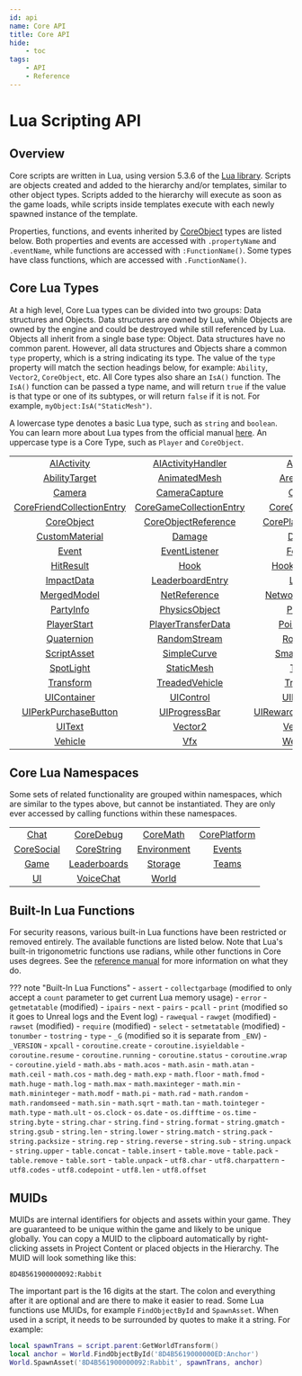 ```yaml
---
id: api
name: Core API
title: Core API
hide:
    - toc
tags:
    - API
    - Reference
---
```


<style>
  .md-nav--primary .md-nav__link[for=__toc] ~ .md-nav {
    display: none;
  }
</style>

# Lua Scripting API

## Overview

Core scripts are written in Lua, using version 5.3.6 of the [Lua library](https://www.lua.org/manual/5.3/). Scripts are objects created and added to the hierarchy and/or templates, similar to other object types. Scripts added to the hierarchy will execute as soon as the game loads, while scripts inside templates execute with each newly spawned instance of the template.

Properties, functions, and events inherited by [CoreObject](coreobject.md) types are listed below. Both properties and events are accessed with `.propertyName` and `.eventName`, while functions are accessed with `:FunctionName()`. Some types have class functions, which are accessed with `.FunctionName()`.

## Core Lua Types

At a high level, Core Lua types can be divided into two groups: Data structures and Objects. Data structures are owned by Lua, while Objects are owned by the engine and could be destroyed while still referenced by Lua. Objects all inherit from a single base type: Object. Data structures have no common parent. However, all data structures and Objects share a common `type` property, which is a string indicating its type. The value of the `type` property will match the section headings below, for example: `Ability`, `Vector2`, `CoreObject`, etc. All Core types also share an `IsA()` function. The `IsA()` function can be passed a type name, and will return `true` if the value is that type or one of its subtypes, or will return `false` if it is not. For example, `myObject:IsA("StaticMesh")`.

A lowercase type denotes a basic Lua type, such as `string` and `boolean`. You can learn more about Lua types from the official manual [here](https://www.lua.org/manual/5.3/manual.html#2.1 "Lua Manual"). An uppercase type is a Core Type, such as `Player` and `CoreObject`.

|   |   |   |   |
|:-:|:-:|:-:|:-:|
| [AIActivity](../api/aiactivity.md) | [AIActivityHandler](../api/aiactivityhandler.md) | [Ability](../api/ability.md) | [AbilityPhaseSettings](../api/abilityphasesettings.md) |
| [AbilityTarget](../api/abilitytarget.md) | [AnimatedMesh](../api/animatedmesh.md) | [AreaLight](../api/arealight.md) | [Audio](../api/audio.md) |
| [Camera](../api/camera.md) | [CameraCapture](../api/cameracapture.md) | [Color](../api/color.md) | [CoreFriendCollection](../api/corefriendcollection.md) |
| [CoreFriendCollectionEntry](../api/corefriendcollectionentry.md) | [CoreGameCollectionEntry](../api/coregamecollectionentry.md) | [CoreGameInfo](../api/coregameinfo.md) | [CoreMesh](../api/coremesh.md) |
| [CoreObject](../api/coreobject.md) | [CoreObjectReference](../api/coreobjectreference.md) | [CorePlayerProfile](../api/coreplayerprofile.md) | [CurveKey](../api/curvekey.md) |
| [CustomMaterial](../api/custommaterial.md) | [Damage](../api/damage.md) | [Decal](../api/decal.md) | [Equipment](../api/equipment.md) |
| [Event](../api/event.md) | [EventListener](../api/eventlistener.md) | [Folder](../api/folder.md) | [FourWheeledVehicle](../api/fourwheeledvehicle.md) |
| [HitResult](../api/hitresult.md) | [Hook](../api/hook.md) | [HookListener](../api/hooklistener.md) | [IKAnchor](../api/ikanchor.md) |
| [ImpactData](../api/impactdata.md) | [LeaderboardEntry](../api/leaderboardentry.md) | [Light](../api/light.md) | [MaterialSlot](../api/materialslot.md) |
| [MergedModel](../api/mergedmodel.md) | [NetReference](../api/netreference.md) | [NetworkContext](../api/networkcontext.md) | [Object](../api/object.md) |
| [PartyInfo](../api/partyinfo.md) | [PhysicsObject](../api/physicsobject.md) | [Player](../api/player.md) | [PlayerSettings](../api/playersettings.md) |
| [PlayerStart](../api/playerstart.md) | [PlayerTransferData](../api/playertransferdata.md) | [PointLight](../api/pointlight.md) | [Projectile](../api/projectile.md) |
| [Quaternion](../api/quaternion.md) | [RandomStream](../api/randomstream.md) | [Rotation](../api/rotation.md) | [Script](../api/script.md) |
| [ScriptAsset](../api/scriptasset.md) | [SimpleCurve](../api/simplecurve.md) | [SmartAudio](../api/smartaudio.md) | [SmartObject](../api/smartobject.md) |
| [SpotLight](../api/spotlight.md) | [StaticMesh](../api/staticmesh.md) | [Task](../api/task.md) | [Terrain](../api/terrain.md) |
| [Transform](../api/transform.md) | [TreadedVehicle](../api/treadedvehicle.md) | [Trigger](../api/trigger.md) | [UIButton](../api/uibutton.md) |
| [UIContainer](../api/uicontainer.md) | [UIControl](../api/uicontrol.md) | [UIImage](../api/uiimage.md) | [UIPanel](../api/uipanel.md) |
| [UIPerkPurchaseButton](../api/uiperkpurchasebutton.md) | [UIProgressBar](../api/uiprogressbar.md) | [UIRewardPointsMeter](../api/uirewardpointsmeter.md) | [UIScrollPanel](../api/uiscrollpanel.md) |
| [UIText](../api/uitext.md) | [Vector2](../api/vector2.md) | [Vector3](../api/vector3.md) | [Vector4](../api/vector4.md) |
| [Vehicle](../api/vehicle.md) | [Vfx](../api/vfx.md) | [Weapon](../api/weapon.md) | [WorldText](../api/worldtext.md) |

## Core Lua Namespaces

Some sets of related functionality are grouped within namespaces, which are similar to the types above, but cannot be instantiated. They are only ever accessed by calling functions within these namespaces.

|   |   |   |   |
|:-:|:-:|:-:|:-:|
| [Chat](../api/chat.md) | [CoreDebug](../api/coredebug.md) | [CoreMath](../api/coremath.md) | [CorePlatform](../api/coreplatform.md) |
| [CoreSocial](../api/coresocial.md) | [CoreString](../api/corestring.md) | [Environment](../api/environment.md) | [Events](../api/events.md) |
| [Game](../api/game.md) | [Leaderboards](../api/leaderboards.md) | [Storage](../api/storage.md) | [Teams](../api/teams.md) |
| [UI](../api/ui.md) | [VoiceChat](../api/voicechat.md) | [World](../api/world.md) | |

## Built-In Lua Functions

For security reasons, various built-in Lua functions have been restricted or removed entirely. The available functions are listed below. Note that Lua's built-in trigonometric functions use radians, while other functions in Core uses degrees. See the [reference manual](https://www.lua.org/manual/5.3/manual.html#6) for more information on what they do.

??? note "Built-In Lua Functions"
    - `assert`
    - `collectgarbage` (modified to only accept a `count` parameter to get current Lua memory usage)
    - `error`
    - `getmetatable` (modified)
    - `ipairs`
    - `next`
    - `pairs`
    - `pcall`
    - `print` (modified so it goes to Unreal logs and the Event log)
    - `rawequal`
    - `rawget` (modified)
    - `rawset` (modified)
    - `require` (modified)
    - `select`
    - `setmetatable` (modified)
    - `tonumber`
    - `tostring`
    - `type`
    - `_G` (modified so it is separate from `_ENV`)
    - `_VERSION`
    - `xpcall`
    - `coroutine.create`
    - `coroutine.isyieldable`
    - `coroutine.resume`
    - `coroutine.running`
    - `coroutine.status`
    - `coroutine.wrap`
    - `coroutine.yield`
    - `math.abs`
    - `math.acos`
    - `math.asin`
    - `math.atan`
    - `math.ceil`
    - `math.cos`
    - `math.deg`
    - `math.exp`
    - `math.floor`
    - `math.fmod`
    - `math.huge`
    - `math.log`
    - `math.max`
    - `math.maxinteger`
    - `math.min`
    - `math.mininteger`
    - `math.modf`
    - `math.pi`
    - `math.rad`
    - `math.random`
    - `math.randomseed`
    - `math.sin`
    - `math.sqrt`
    - `math.tan`
    - `math.tointeger`
    - `math.type`
    - `math.ult`
    - `os.clock`
    - `os.date`
    - `os.difftime`
    - `os.time`
    - `string.byte`
    - `string.char`
    - `string.find`
    - `string.format`
    - `string.gmatch`
    - `string.gsub`
    - `string.len`
    - `string.lower`
    - `string.match`
    - `string.pack`
    - `string.packsize`
    - `string.rep`
    - `string.reverse`
    - `string.sub`
    - `string.unpack`
    - `string.upper`
    - `table.concat`
    - `table.insert`
    - `table.move`
    - `table.pack`
    - `table.remove`
    - `table.sort`
    - `table.unpack`
    - `utf8.char`
    - `utf8.charpattern`
    - `utf8.codes`
    - `utf8.codepoint`
    - `utf8.len`
    - `utf8.offset`

## MUIDs

MUIDs are internal identifiers for objects and assets within your game. They are guaranteed to be unique within the game and likely to be unique globally. You can copy a MUID to the clipboard automatically by right-clicking assets in Project Content or placed objects in the Hierarchy. The MUID will look something like this:

`8D4B561900000092:Rabbit`

The important part is the 16 digits at the start. The colon and everything after it are optional and are there to make it easier to read. Some Lua functions use MUIDs, for example `FindObjectById` and `SpawnAsset`. When used in a script, it needs to be surrounded by quotes to make it a string. For example:

```lua
local spawnTrans = script.parent:GetWorldTransform()
local anchor = World.FindObjectById('8D4B5619000000ED:Anchor')
World.SpawnAsset('8D4B561900000092:Rabbit', spawnTrans, anchor)
```

